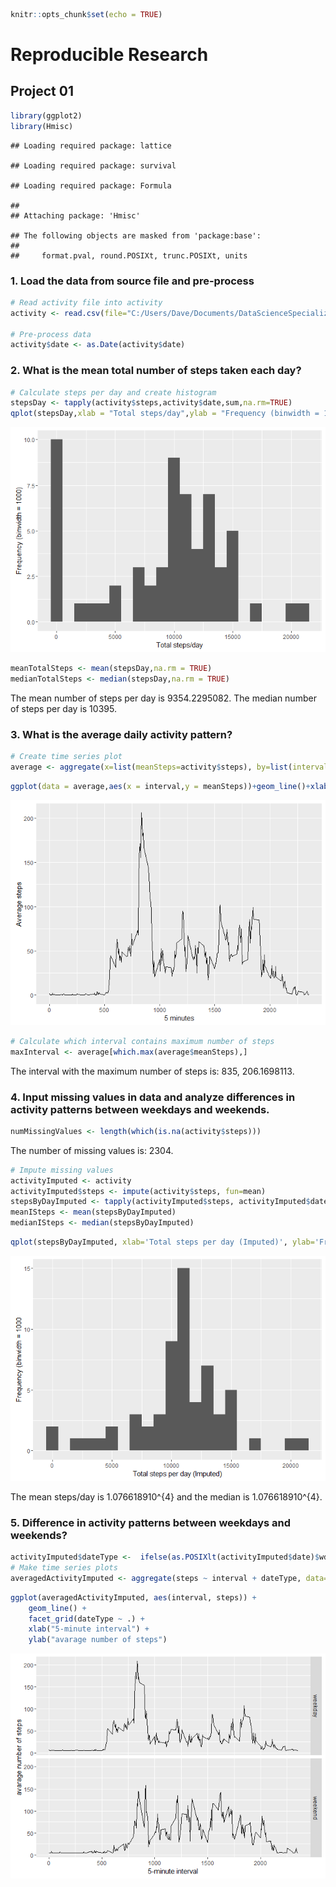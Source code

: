 ``` r
knitr::opts_chunk$set(echo = TRUE)
```

Reproducible Research
=====================

Project 01
----------

``` r
library(ggplot2)
library(Hmisc)
```

    ## Loading required package: lattice

    ## Loading required package: survival

    ## Loading required package: Formula

    ## 
    ## Attaching package: 'Hmisc'

    ## The following objects are masked from 'package:base':
    ## 
    ##     format.pval, round.POSIXt, trunc.POSIXt, units

### 1. Load the data from source file and pre-process

``` r
# Read activity file into activity
activity <- read.csv(file="C:/Users/Dave/Documents/DataScienceSpecialization/ReproducibleResearch/Project01/Working/Data/activity.csv")

# Pre-process data
activity$date <- as.Date(activity$date)
```

### 2. What is the mean total number of steps taken each day?

``` r
# Calculate steps per day and create histogram
stepsDay <- tapply(activity$steps,activity$date,sum,na.rm=TRUE)
qplot(stepsDay,xlab = "Total steps/day",ylab = "Frequency (binwidth = 1000)",binwidth=1000)
```

![](PA1_template_files/figure-markdown_github/unnamed-chunk-2-1.png)

``` r
meanTotalSteps <- mean(stepsDay,na.rm = TRUE)
medianTotalSteps <- median(stepsDay,na.rm = TRUE)
```

The mean number of steps per day is 9354.2295082. The median number of steps per day is 10395.

### 3. What is the average daily activity pattern?

``` r
# Create time series plot
average <- aggregate(x=list(meanSteps=activity$steps), by=list(interval=activity$interval), FUN=mean, na.rm=TRUE)
```

``` r
ggplot(data = average,aes(x = interval,y = meanSteps))+geom_line()+xlab("5 minutes")+ylab("Average steps")
```

![](PA1_template_files/figure-markdown_github/unnamed-chunk-4-1.png)

``` r
# Calculate which interval contains maximum number of steps
maxInterval <- average[which.max(average$meanSteps),]
```

The interval with the maximum number of steps is: 835, 206.1698113.

### 4. Input missing values in data and analyze differences in activity patterns between weekdays and weekends.

``` r
numMissingValues <- length(which(is.na(activity$steps)))
```

The number of missing values is: 2304.

``` r
# Impute missing values
activityImputed <- activity
activityImputed$steps <- impute(activity$steps, fun=mean)
stepsByDayImputed <- tapply(activityImputed$steps, activityImputed$date, sum)
meanISteps <- mean(stepsByDayImputed)
medianISteps <- median(stepsByDayImputed)
```

``` r
qplot(stepsByDayImputed, xlab='Total steps per day (Imputed)', ylab='Frequency (binwidth = 1000', binwidth=1000)
```

![](PA1_template_files/figure-markdown_github/unnamed-chunk-8-1.png)

The mean steps/day is 1.076618910^{4} and the median is 1.076618910^{4}.

### 5. Difference in activity patterns between weekdays and weekends?

``` r
activityImputed$dateType <-  ifelse(as.POSIXlt(activityImputed$date)$wday %in% c(0,6), 'weekend', 'weekday')
# Make time series plots
averagedActivityImputed <- aggregate(steps ~ interval + dateType, data=activityImputed, mean)
```

``` r
ggplot(averagedActivityImputed, aes(interval, steps)) + 
    geom_line() + 
    facet_grid(dateType ~ .) +
    xlab("5-minute interval") + 
    ylab("avarage number of steps")
```

![](PA1_template_files/figure-markdown_github/unnamed-chunk-10-1.png)
